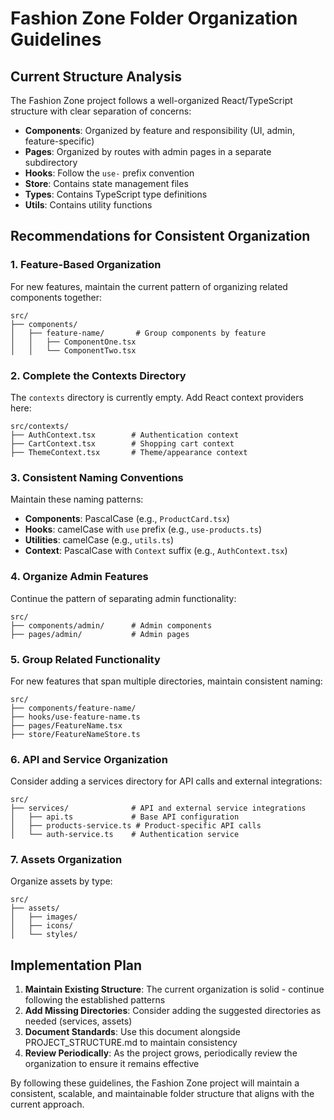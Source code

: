 # Fashion Zone Folder Organization Guidelines

## Current Structure Analysis

The Fashion Zone project follows a well-organized React/TypeScript structure with clear separation of concerns:

- **Components**: Organized by feature and responsibility (UI, admin, feature-specific)
- **Pages**: Organized by routes with admin pages in a separate subdirectory
- **Hooks**: Follow the `use-` prefix convention
- **Store**: Contains state management files
- **Types**: Contains TypeScript type definitions
- **Utils**: Contains utility functions

## Recommendations for Consistent Organization

### 1. Feature-Based Organization

For new features, maintain the current pattern of organizing related components together:

```
src/
├── components/
│   ├── feature-name/       # Group components by feature
│   │   ├── ComponentOne.tsx
│   │   └── ComponentTwo.tsx
```

### 2. Complete the Contexts Directory

The `contexts` directory is currently empty. Add React context providers here:

```
src/contexts/
├── AuthContext.tsx        # Authentication context
├── CartContext.tsx        # Shopping cart context
├── ThemeContext.tsx       # Theme/appearance context
```

### 3. Consistent Naming Conventions

Maintain these naming patterns:

- **Components**: PascalCase (e.g., `ProductCard.tsx`)
- **Hooks**: camelCase with `use` prefix (e.g., `use-products.ts`)
- **Utilities**: camelCase (e.g., `utils.ts`)
- **Context**: PascalCase with `Context` suffix (e.g., `AuthContext.tsx`)

### 4. Organize Admin Features

Continue the pattern of separating admin functionality:

```
src/
├── components/admin/      # Admin components
├── pages/admin/           # Admin pages
```

### 5. Group Related Functionality

For new features that span multiple directories, maintain consistent naming:

```
src/
├── components/feature-name/
├── hooks/use-feature-name.ts
├── pages/FeatureName.tsx
├── store/FeatureNameStore.ts
```

### 6. API and Service Organization

Consider adding a services directory for API calls and external integrations:

```
src/
├── services/              # API and external service integrations
│   ├── api.ts             # Base API configuration
│   ├── products-service.ts # Product-specific API calls
│   └── auth-service.ts    # Authentication service
```

### 7. Assets Organization

Organize assets by type:

```
src/
├── assets/
│   ├── images/
│   ├── icons/
│   └── styles/
```

## Implementation Plan

1. **Maintain Existing Structure**: The current organization is solid - continue following the established patterns
2. **Add Missing Directories**: Consider adding the suggested directories as needed (services, assets)
3. **Document Standards**: Use this document alongside PROJECT_STRUCTURE.md to maintain consistency
4. **Review Periodically**: As the project grows, periodically review the organization to ensure it remains effective

By following these guidelines, the Fashion Zone project will maintain a consistent, scalable, and maintainable folder structure that aligns with the current approach.